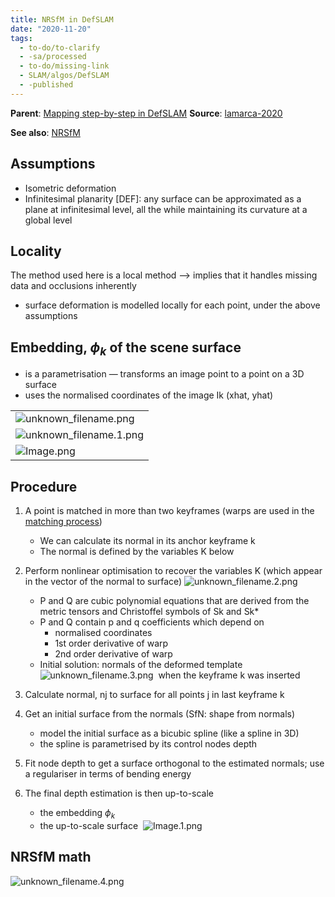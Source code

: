```yaml
---
title: NRSfM in DefSLAM
date: "2020-11-20"
tags:
  - to-do/to-clarify
  - -sa/processed
  - to-do/missing-link
  - SLAM/algos/DefSLAM
  - -published
---
```


**Parent**: [Mapping step-by-step in DefSLAM](mapping-step-by-step-in-defslam.md)
**Source**: [lamarca-2020](studienarbeit/lamarca-2020.md)

**See also**: [NRSfM](studienarbeit/nrsfm.md)

## Assumptions

*   Isometric deformation
*   Infinitesimal planarity \[DEF\]: any surface can be approximated as a plane at infinitesimal level, all the while maintaining its curvature at a global level

## Locality
The method used here is a local method --> implies that it handles missing data and occlusions inherently

*   surface deformation is modelled locally for each point, under the above assumptions

## Embedding, $\phi_k$ of the scene surface

*   is a parametrisation — transforms an image point to a point on a 3D surface
*   uses the normalised coordinates of the image Ik (xhat, yhat)

|     |
| --- |
| ![unknown_filename.png](./_resources/NRSfM_in_DefSLAM.resources/unknown_filename.png) |
| ![unknown_filename.1.png](./_resources/NRSfM_in_DefSLAM.resources/unknown_filename.1.png) |
| ![Image.png](./_resources/NRSfM_in_DefSLAM.resources/Image.png) |

## Procedure

1.  A point is matched in more than two keyframes (warps are used in the [matching process](matching-process.md))
    *   We can calculate its normal in its anchor keyframe k
    *   The normal is defined by the variables K below
2.  Perform nonlinear optimisation to recover the variables K (which appear in the vector of the normal to surface)
    ![unknown_filename.2.png](./_resources/NRSfM_in_DefSLAM.resources/unknown_filename.2.png)
    *   P and Q are cubic polynomial equations that are derived from the metric tensors and Christoffel symbols of Sk and Sk\*
    *   P and Q contain p and q coefficients which depend on
        *   normalised coordinates
        *   1st order derivative of warp
        *   2nd order derivative of warp
    *   Initial solution: normals of the deformed template 
        ![unknown_filename.3.png](./_resources/NRSfM_in_DefSLAM.resources/unknown_filename.3.png)
         when the keyframe k was inserted
        
3.  Calculate normal, nj to surface for all points j in last keyframe k
4.  Get an initial surface from the normals (SfN: shape from normals)
    *   model the initial surface as a bicubic spline (like a spline in 3D)
    *   the spline is parametrised by its control nodes depth
5.  Fit node depth to get a surface orthogonal to the estimated normals; use a regulariser in terms of bending energy
6.  The final depth estimation is then up-to-scale
    *   the embedding $\phi_k$
    *   the up-to-scale surface 
        ![Image.1.png](./_resources/NRSfM_in_DefSLAM.resources/Image.1.png)
        

## NRSfM math
![unknown_filename.4.png](./_resources/NRSfM_in_DefSLAM.resources/unknown_filename.4.png)

